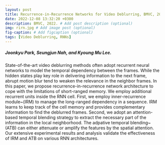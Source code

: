 ```yaml
---
layout: post
title: Recurrence-in-Recurrence Networks for Video Deblurring, BMVC, 2022.
date: 2022-12-08 13:32:20 +0300
description: BMVC, 2022. # Add post description (optional)
img: rirn.jpg # Add image post (optional)
fig-caption: # Add figcaption (optional)
tags: [Video Deblurring, RNNs]
---
```

##### Joonkyu Park, Seungjun Nah, and Kyoung Mu Lee.

State-of-the-art video deblurring methods often adopt recurrent neural networks to model the temporal dependency between the frames.
While the hidden states play key role in delivering information to the next frame, abrupt motion blur tend to weaken the relevance in the neighbor frames.
In this paper, we propose recurrence-in-recurrence network architecture to cope with the limitations of short-ranged memory.
We employ additional recurrent units inside the RNN cell.
First, we employ inner-recurrence module~(IRM) to manage the long-ranged dependency in a sequence.
IRM learns to keep track of the cell memory and provides complementary information to find the deblurred frames.
Second, we adopt an attention-based temporal blending strategy to extract the necessary part of the information in the local neighborhood.
The adpative temporal blending~(ATB) can either attenuate or amplify the features by the spatial attention.
Our extensive experimental results and analysis validate the effectiveness of IRM and ATB on various RNN architectures.
